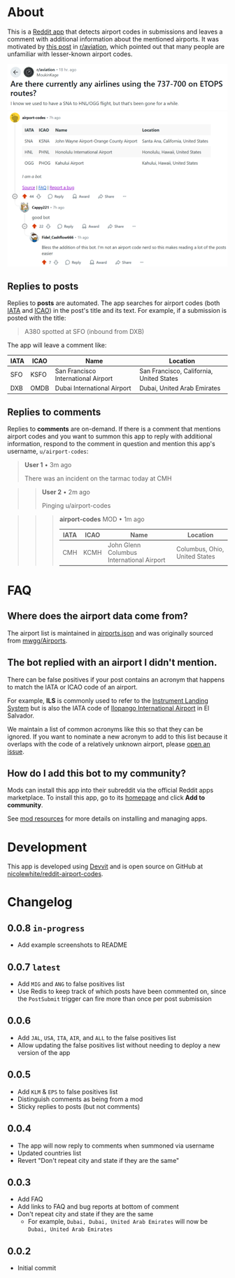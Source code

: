 # About

This is a [Reddit app](https://developers.reddit.com/apps/airport-codes) that detects airport codes in submissions and leaves a comment with additional information about the mentioned airports. It was motivated by [this post](https://www.reddit.com/r/aviation/comments/1mc9czz/meta_can_we_include_airport_names_with_airport/) in [r/aviation](https://www.reddit.com/r/aviation/), which pointed out that many people are unfamiliar with lesser-known airport codes.

![Example 1](assets/example1.png)
![Example 2](assets/example2.png)

## Replies to posts

Replies to **posts** are automated. The app searches for airport codes (both [IATA](https://en.wikipedia.org/wiki/IATA_airport_code) and [ICAO](https://en.wikipedia.org/wiki/ICAO_airport_code)) in the post's title and its text. For example, if a submission is posted with the title:

> A380 spotted at SFO (inbound from DXB)

The app will leave a comment like:

|IATA|ICAO|Name|Location|
|-|-|-|-|
|SFO|KSFO|San Francisco International Airport|San Francisco, California, United States|
|DXB|OMDB|Dubai International Airport|Dubai, United Arab Emirates|

## Replies to comments

Replies to **comments** are on-demand. If there is a comment that mentions airport codes and you want to summon this app to reply with additional information, respond to the comment in question and mention this app's username, `u/airport-codes`:

> **User 1** • 3m ago
>
> There was an incident on the tarmac today at CMH

>> **User 2** • 2m ago
>>
>> Pinging u/airport-codes

>>> **airport-codes** MOD • 1m ago
>>>
>>>|IATA|ICAO|Name|Location|
>>>|-|-|-|-|
>>>|CMH|KCMH|John Glenn Columbus International Airport|Columbus, Ohio, United States|

# FAQ

## Where does the airport data come from?

The airport list is maintained in [airports.json](https://raw.githubusercontent.com/nicolewhite/reddit-airport-codes/refs/heads/main/src/db/airports.json) and was originally sourced from [mwgg/Airports](https://github.com/mwgg/Airports).

## The bot replied with an airport I didn't mention.

There can be false positives if your post contains an acronym that happens to match the IATA or ICAO code of an airport.

For example, **ILS** is commonly used to refer to the [Instrument Landing System](https://en.wikipedia.org/wiki/Instrument_landing_system) but is also the IATA code of [Ilopango International Airport](https://en.wikipedia.org/wiki/Ilopango_International_Airport) in El Salvador.

We maintain a list of common acronyms like this so that they can be ignored. If you want to nominate a new acronym to add to this list because it overlaps with the code of a relatively unknown airport, please [open an issue](https://github.com/nicolewhite/reddit-airport-codes/issues/new).

## How do I add this bot to my community?

Mods can install this app into their subreddit via the official Reddit apps marketplace.
To install this app, go to its [homepage](https://developers.reddit.com/apps/airport-codes) and click **Add to community**.

See [mod resources](https://developers.reddit.com/docs/mod_resources) for more details on installing and managing apps.

# Development

This app is developed using [Devvit](https://developers.reddit.com/docs/) and is open source on GitHub at [nicolewhite/reddit-airport-codes](https://github.com/nicolewhite/reddit-airport-codes).

# Changelog

## 0.0.8 `in-progress`

* Add example screenshots to README

## 0.0.7 `latest`

* Add `MIG` and `ANG` to false positives list
* Use Redis to keep track of which posts have been commented on, since the `PostSubmit` trigger can fire more than once per post submission

## 0.0.6

* Add `JAL`, `USA`, `ITA`, `AIR`, and `ALL` to the false positives list
* Allow updating the false positives list without needing to deploy a new version of the app

## 0.0.5

* Add `KLM` & `EPS` to false positives list
* Distinguish comments as being from a mod
* Sticky replies to posts (but not comments)

## 0.0.4

* The app will now reply to comments when summoned via username
* Updated countries list
* Revert "Don't repeat city and state if they are the same"

## 0.0.3

* Add FAQ
* Add links to FAQ and bug reports at bottom of comment
* Don't repeat city and state if they are the same
  * For example, `Dubai, Dubai, United Arab Emirates` will now be `Dubai, United Arab Emirates`

## 0.0.2

* Initial commit
